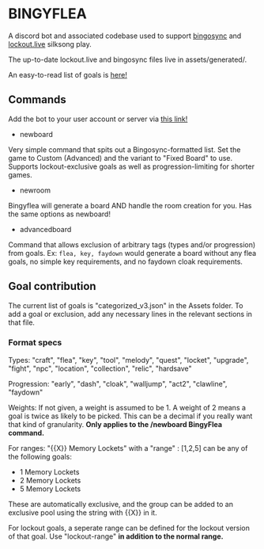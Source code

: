 # BINGYFLEA
A discord bot and associated codebase used to support [bingosync](https://bingosync.com/) and [lockout.live](https://lockout.live/) silksong play.

The up-to-date lockout.live and bingosync files live in assets/generated/.

An easy-to-read list of goals is [here!](https://github.com/Zhetadelta/Silksong.BingoGenerator/blob/main/assets/generated/silksong_readable.md)

## Commands
Add the bot to your user account or server via [this link!](https://discord.com/oauth2/authorize?client_id=1429591758248874105)

- newboard

Very simple command that spits out a Bingosync-formatted list. Set the game to Custom (Advanced) and the variant to "Fixed Board" to use. Supports lockout-exclusive goals as well as progression-limiting for shorter games.

- newroom

Bingyflea will generate a board AND handle the room creation for you. Has the same options as newboard!

- advancedboard

Command that allows exclusion of arbitrary tags (types and/or progression) from goals. Ex: `flea, key, faydown` would generate a board without any flea goals, no simple key requirements, and no faydown cloak requirements.

## Goal contribution
The current list of goals is "categorized_v3.json" in the Assets folder. To add a goal or exclusion, add any necessary lines in the relevant sections in that file.

### Format specs

Types:
"craft", "flea", "key", "tool", "melody", "quest", "locket", "upgrade", "fight", "npc", "location", "collection", "relic", "hardsave"

Progression:
"early", "dash", "cloak", "walljump", "act2", "clawline", "faydown"

Weights:
If not given, a weight is assumed to be 1. A weight of 2 means a goal is twice as likely to be picked. This can be a decimal if you really want that kind of granularity. **Only applies to the /newboard BingyFlea command.**

For ranges:
"{{X}} Memory Lockets" with a "range" : [1,2,5] can be any of the following goals:

- 1 Memory Lockets
- 2 Memory Lockets
- 5 Memory Lockets

These are automatically exclusive, and the group can be added to an exclusive pool using the string with {{X}} in it.

For lockout goals, a seperate range can be defined for the lockout version of that goal. Use "lockout-range" **in addition to the normal range.**
